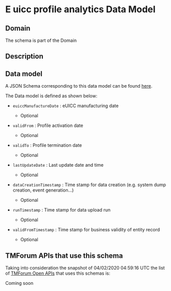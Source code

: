 # E uicc profile analytics Data Model

## Domain

The  schema is part of the  Domain

## Description



## Data model

A JSON Schema corresponding to this data model can be found
[here](https://github.com/tmforum-rand/schemas/blob/candidates/Analytics/eUICCProfileAnalytics.schema.json).

The Data model is defined as shown below:

- `euiccManufactureDate` : eUICC manufacturing date

  - Optional


- `validFrom` : Profile activation date

  - Optional


- `validTo` : Profile termination date

  - Optional


- `lastUpdateDate` : Last update date and time

  - Optional


- `dataCreationTimestamp` : Time stamp for data creation (e.g. system dump creation, event generation…)

  - Optional


- `runTimestamp` : Time stamp for data upload run

  - Optional


- `validFromTimestamp` : Time stamp for business validity of entity record

  - Optional






## TMForum APIs that use this schema

Taking into consideration the snapshot of 04/02/2020 04:59:16 UTC the list of [TMForum Open APIs](https://www.tmforum.org/open-apis/) that uses this schemas is:

Coming soon
